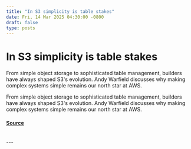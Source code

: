 ```yaml
---
title: "In S3 simplicity is table stakes"
date: Fri, 14 Mar 2025 04:30:00 -0800
draft: false
type: posts
---
```

# In S3 simplicity is table stakes





From simple object storage to sophisticated table management, builders have always shaped S3's evolution. Andy Warfield discusses why making complex systems simple remains our north star at AWS.

From simple object storage to sophisticated table management, builders have always shaped S3's evolution. Andy Warfield discusses why making complex systems simple remains our north star at AWS.

#### [Source](https://www.allthingsdistributed.com/2025/03/in-s3-simplicity-is-table-stakes.html?utm_campaign=inbound&utm_source=rss)

<br/>
---
